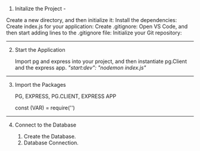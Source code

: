 1. Initalize the Project -

Create a new directory, and then initialize it:
Install the dependencies:
Create index.js for your application:
Create .gitignore:
Open VS Code, and then start adding lines to the .gitignore file:
Initialize your Git repository:

---

2. Start the Application

   Import pg and express into your project, and then instantiate pg.Client and the express app.
   _"start:dev": "nodemon index.js"_

---

3. Import the Packages

   PG, EXPRESS, PG.CLIENT, EXPRESS APP

   const (VAR) = require('')

---

4. Connect to the Database

   1. Create the Database.
   2. Database Connection.
